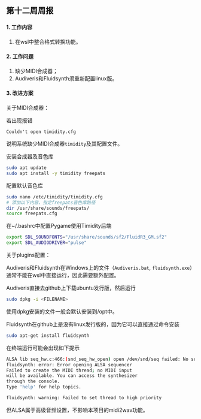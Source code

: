 ## 第十二周周报

#### 1. 工作内容

1. 在wsl中整合格式转换功能。

#### 2. 工作问题

1. 缺少MIDI合成器；
2. Audiveris和Fluidsynth须重新配置linux版。

#### 3. 改进方案

关于MIDI合成器：

若出现报错

```
Couldn't open timidity.cfg
```

说明系统缺少MIDI合成器`timidity`及其配置文件。

安装合成器及音色库

```bash
sudo apt update
sudo apt install -y timidity freepats
```

配置默认音色库

```bash
sudo nano /etc/timidity/timidity.cfg
# 添加以下内容，指定freepats音色库路径
dir /usr/share/sounds/freepats/
source freepats.cfg
```

在~/.bashrc中配置Pygame使用Timidity后端

```bash
export SDL_SOUNDFONTS="/usr/share/sounds/sf2/FluidR3_GM.sf2"
export SDL_AUDIODRIVER="pulse"
```

关于plugins配置：

Audiveris和Fluidsynth在Windows上的文件（`Audiveris.bat`, `fluidsynth.exe`）通常不能在wsl中直接运行，因此需要额外配置。

Audiveris直接去github上下载ubuntu发行版，然后运行

```bash
sudo dpkg -i <FILENAME>
```

使用dpkg安装的文件一般会默认安装到/opt中。

Fluidsynth在github上是没有linux发行版的，因为它可以直接通过命令安装

```bash
sudo apt-get install fluidsynth
```

在终端运行可能会出现如下提示

```bash
ALSA lib seq_hw.c:466:(snd_seq_hw_open) open /dev/snd/seq failed: No such file or directory
fluidsynth: error: Error opening ALSA sequencer
Failed to create the MIDI thread; no MIDI input
will be available. You can access the synthesizer
through the console.
Type 'help' for help topics.

fluidsynth: warning: Failed to set thread to high priority
```

但ALSA属于高级音频设置，不影响本项目的midi2wav功能。